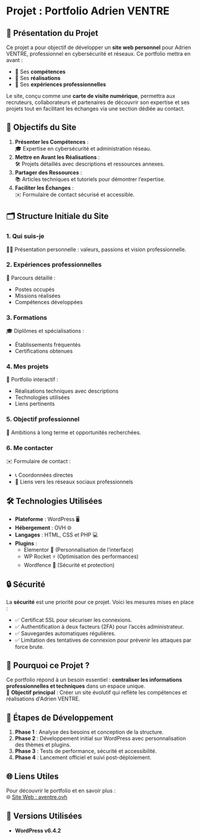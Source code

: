 # Projet : Portfolio Adrien VENTRE

## 🎯 Présentation du Projet
Ce projet a pour objectif de développer un **site web personnel** pour Adrien VENTRE, professionnel en cybersécurité et réseaux. Ce portfolio mettra en avant :

- 🔧 Ses **compétences**  
- 📂 Ses **réalisations**  
- 💼 Ses **expériences professionnelles**

Le site, conçu comme une **carte de visite numérique**, permettra aux recruteurs, collaborateurs et partenaires de découvrir son expertise et ses projets tout en facilitant les échanges via une section dédiée au contact.

## 🌟 Objectifs du Site
1. **Présenter les Compétences** :  
   🎓 Expertise en cybersécurité et administration réseau.
2. **Mettre en Avant les Réalisations** :  
   🛠️ Projets détaillés avec descriptions et ressources annexes.
3. **Partager des Ressources** :  
   📚 Articles techniques et tutoriels pour démontrer l’expertise.
4. **Faciliter les Échanges** :  
   ✉️ Formulaire de contact sécurisé et accessible.

## 🗂️ Structure Initiale du Site

### **1. Qui suis-je**  
🧑‍💻 Présentation personnelle : valeurs, passions et vision professionnelle.

### **2. Expériences professionnelles**  
💼 Parcours détaillé :  
- Postes occupés  
- Missions réalisées  
- Compétences développées

### **3. Formations**  
🎓 Diplômes et spécialisations :  
- Établissements fréquentés  
- Certifications obtenues  

### **4. Mes projets**  
📁 Portfolio interactif :  
- Réalisations techniques avec descriptions  
- Technologies utilisées  
- Liens pertinents  

### **5. Objectif professionnel**  
🚀 Ambitions à long terme et opportunités recherchées.

### **6. Me contacter**  
✉️ Formulaire de contact :  
- 📞 Coordonnées directes  
- 📌 Liens vers les réseaux sociaux professionnels  

## 🛠️ Technologies Utilisées
- **Plateforme** : WordPress 🖥️  
- **Hébergement** : OVH 🌐  
- **Langages** : HTML, CSS et PHP 💻  
- **Plugins** :  
  - Elementor 🎨 (Personnalisation de l’interface)  
  - WP Rocket ⚡ (Optimisation des performances)  
  - Wordfence 🔐 (Sécurité et protection)

## 🔒 Sécurité
La **sécurité** est une priorité pour ce projet. Voici les mesures mises en place :

- ✅ Certificat SSL pour sécuriser les connexions.  
- ✅ Authentification à deux facteurs (2FA) pour l’accès administrateur.  
- ✅ Sauvegardes automatiques régulières.  
- ✅ Limitation des tentatives de connexion pour prévenir les attaques par force brute.

## 🤔 Pourquoi ce Projet ?
Ce portfolio répond à un besoin essentiel : **centraliser les informations professionnelles et techniques** dans un espace unique.  
🎯 **Objectif principal** : Créer un site évolutif qui reflète les compétences et réalisations d'Adrien VENTRE.

## 🚀 Étapes de Développement
1. **Phase 1** : Analyse des besoins et conception de la structure.  
2. **Phase 2** : Développement initial sur WordPress avec personnalisation des thèmes et plugins.  
3. **Phase 3** : Tests de performance, sécurité et accessibilité.  
4. **Phase 4** : Lancement officiel et suivi post-déploiement.

## 🌐 Liens Utiles
Pour découvrir le portfolio et en savoir plus :  
🌐 [Site Web : aventre.ovh](https://aventre.ovh)

## 🔧 Versions Utilisées
- **WordPress v6.4.2**
